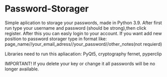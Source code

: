 # Password-Storager
Simple aplication to storage your passwords, made in Python 3.9.
After first run type your username and password (should be strong),then click register.
After this you can easly login to your account. 
If you want add new position to password storager type in format like:
page_name//your_email_adress//your_password//other_notes(not requierd)

Libraries need to run this apliacation:
PyQt5,
cryptography fernet,
pyperclip

IMPORTANT!
If you delete your key or change it all passwords will be no longer available.
